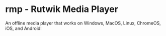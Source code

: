 # rmp - Rutwik Media Player
An offline media player that works on Windows, MacOS, Linux, ChromeOS, iOS, and Android!
